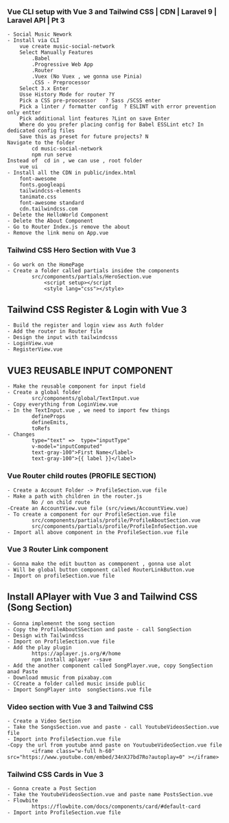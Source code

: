 ### Vue CLI setup with Vue 3 and Tailwind CSS | CDN | Laravel 9 | Laravel API | Pt 3
    - Social Music Nework 
    - Install via CLI 
        vue create music-social-network  
        Select Manually Features
            .Babel
            .Progressive Web App
            .Router
            .Vuex (No Vuex , we gonna use Pinia)
            .CSS - Preprocessor
        Select 3.x Enter
        Usse History Mode for router ?Y 
        Pick a CSS pre-proocessor   ? Sass /SCSS enter
        Pick a linter / formatter config  ? ESLINT with error prevention only entter
        Pick additional lint features ?Lint on save Enter
        Where do you prefer placing config for Babel ESSLint etc? In dedicated config files
        Save this as preset for future projects? N
    Navigate to the folder
            cd music-social-network
            npm run serve
    Instead of  cd in , we can use , root folder
        vue ui
    - Install all the CDN in public/index.html
        font-awesome
        fonts.googleapi
        tailwindcss-elements
        tanimate.css
        font-awesome standard
        cdn.tailwindcss.com
    - Delete the HelloWorld Component
    - Delete the About Component
    - Go to Router Index.js remove the about 
    - Remove the link menu on App.vue

### Tailwind CSS Hero Section with Vue 3
    - Go work on the HomePage 
    - Create a folder called partials insidee the components 
            src/components/partials/HeroSection.vue
                <script setup></script
                <style lang="css"></style>

## Tailwind CSS Register & Login with Vue 3
    - Build the register and login view ass Auth folder
    - Add the router in Router file
    - Design the input with tailwindcsss
    - LoginView.vue
    - RegisterView.vue

## VUE3 REUSABLE INPUT COMPONENT
    - Make the reusable component for input field
    - Create a global folder
            src/components/global/TextInput.vue
    - Copy everything from LoginView.vue
    - In the TextInput.vue , we need to import few things
            defineProps
            defineEmits,
            toRefs
    - Changes
            type="text" =>  type="inputType"
            v-model="inputComputed"
            text-gray-100">First Name</label>
            text-gray-100">{{ label }}</label>

### Vue Router child routes (PROFILE SECTION)
    - Create a Account Folder -> ProfileSection.vue file
    - Make a path with children in the router.js
            No / on child route
    -Create an AccountView.vue file (src/views/AccountView.vue)
    - To create a component for our ProfileSection.vue file
            src/components/partials/profile/ProfileAboutSection.vue
            src/components/partials/profile/ProfileInfoSection.vue
    - Import all above component in the ProfileSection.vue file

### Vue 3 Router Link component
    - Gonna make the edit buutton as commponent , gonna use alot
    - Will be global button component called RouterLinkButton.vue
    - Import on profileSection.vue file

## Install APlayer with Vue 3 and Tailwind CSS (Song Section)
    - Gonna implemennt the song section
    - Copy the ProfileAboutSSection and paste - call SongSection
    - Design with Tailwindcss
    - Import on ProfileSection.vue file
    - Add the play plugin
            https://aplayer.js.org/#/home
            npm install aplayer --save
    - Add the another component called SongPlayer.vue, copy SongSection anad Paste
    - Download mmusic from pixabay.com
    - CCreate a folder called music inside public
    - Import SongPlayer into  songSections.vue file

### Video section with Vue 3 and Tailwind CSS
    - Create a Video Section
    - Take the SongsSection.vue and paste - call YoutubeVideosSection.vue file
    - Import into ProfileSection.vue file
    -Copy the url from youtube annd paste on YoutuubeVideoSection.vue file
            <iframe class="w-full h-60" src="https://www.youtube.com/embed/34nXJ7bd7Ro?autoplay=0" ></iframe>

### Tailwind CSS Cards in Vue 3
    - Gonna create a Post Section
    - Take the YoutubeVideosSection.vue and paste name PostsSection.vue
    - Flowbite 
            https://flowbite.com/docs/components/card/#default-card
    - Import into ProfileSection.vue file










    